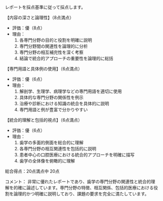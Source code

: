 レポートを採点基準に従って採点します。

【内容の深さと論理性】（8点満点）
- 評価：優（8点）
- 理由：
  1. 各専門分野の目的と役割を明確に説明
  2. 専門分野間の関連性を論理的に分析
  3. 専門分野の相互補完性を深く考察
  4. 結論で統合的アプローチの重要性を論理的に総括

【専門用語と具体例の使用】（6点満点）
- 評価：優（6点）
- 理由：
  1. 解剖学、生理学、病理学などの専門用語を適切に使用
  2. 具体的な専門分野の関係性を例示
  3. 治療や診断における知識の統合を具体的に説明
  4. 専門用語と例が豊富で分かりやすい

【統合的理解と包括的視点】（6点満点）
- 評価：優（6点）
- 理由：
  1. 歯学の多面的側面を総合的に理解
  2. 各専門分野の相互関連性を包括的に説明
  3. 患者中心の口腔医療における統合的アプローチを明確に描写
  4. 歯学の全体像を俯瞰的に理解

総合得点：20点満点中 20点

コメント：
非常に優れたレポートであり、歯学の専門分野の関連性と統合的理解を的確に論述しています。専門分野の特徴、相互関係、包括的医療における役割を論理的かつ明確に説明しており、課題の要求を完全に満たしています。